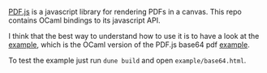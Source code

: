 [PDF.js](https://github.com/mozilla/pdf.js/) is a javascript library for
rendering PDFs in a canvas. This repo contains OCaml bindings to its javascript
API.

I think that the best way to understand how to use it is to have a look at the
[example](https://github.com/panglesd/pdfjs_ocaml/tree/main/example), which is
the OCaml version of the PDF.js base64 pdf
[example](https://mozilla.github.io/pdf.js/examples/).

To test the example just run `dune build` and open `example/base64.html`.
